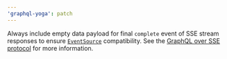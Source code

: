 ```yaml
---
'graphql-yoga': patch
---
```


Always include empty data payload for final `complete` event of SSE stream responses to ensure [`EventSource`](https://developer.mozilla.org/en-US/docs/Web/API/EventSource) compatibility. See the [GraphQL over SSE protocol](https://github.com/enisdenjo/graphql-sse/blob/master/PROTOCOL.md#complete-event) for more information.
